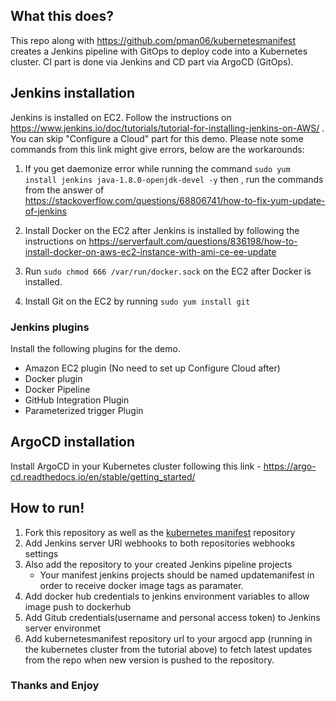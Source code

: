 ## What this does?
This repo along with https://github.com/pman06/kubernetesmanifest creates a Jenkins pipeline with GitOps to deploy code into a Kubernetes cluster. CI part is done via Jenkins and CD part via ArgoCD (GitOps).

## Jenkins installation
Jenkins is installed on EC2. Follow the instructions on https://www.jenkins.io/doc/tutorials/tutorial-for-installing-jenkins-on-AWS/ . You can skip "Configure a Cloud" part for this demo. Please note some commands from this link might give errors, below are the workarounds:

1. If you get daemonize error while running the command `sudo yum install jenkins java-1.8.0-openjdk-devel -y` then , run the commands from the answer of https://stackoverflow.com/questions/68806741/how-to-fix-yum-update-of-jenkins

2. Install Docker on the EC2 after Jenkins is installed by following the instructions on https://serverfault.com/questions/836198/how-to-install-docker-on-aws-ec2-instance-with-ami-ce-ee-update

3. Run `sudo chmod 666 /var/run/docker.sock` on the EC2 after Docker is installed.

4. Install Git on the EC2 by running `sudo yum install git`

### Jenkins plugins

Install the following plugins for the demo.
- Amazon EC2 plugin (No need to set up Configure Cloud after)
- Docker plugin  
- Docker Pipeline
- GitHub Integration Plugin
- Parameterized trigger Plugin

## ArgoCD installation 

Install ArgoCD in your Kubernetes cluster following this link - https://argo-cd.readthedocs.io/en/stable/getting_started/

## How to run!
1. Fork this repository as well as the [kubernetes manifest](https://github.com/pman06/kubernetesmanifest "manifest repository") repository
2. Add Jenkins server URl webhooks to both repositories webhooks settings
3. Also add the repository to your created Jenkins pipeline projects
    - Your manifest jenkins projects should be named updatemanifest in order to receive docker image tags as paramater. 
4. Add docker hub credentials to jenkins environment variables to allow image push to dockerhub
5. Add Gitub credentials(username and personal access token) to Jenkins server environmet
6. Add kubernetesmanifest repository url to your argocd app (running in the kubernetes cluster from the tutorial above) to fetch latest updates from the repo when new version is pushed to the repository.

### Thanks and Enjoy
